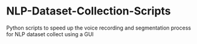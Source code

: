 # NLP-Dataset-Collection-Scripts
Python scripts to speed up the voice recording and segmentation process for NLP dataset collect using a GUI
